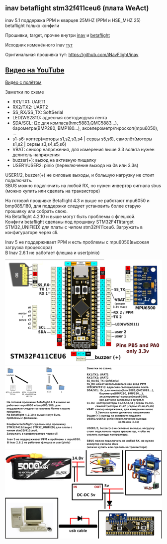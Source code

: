 ## inav betaflight stm32f411ceu6 (плата WeAct)

inav 5.1 поддержка PPM и кварцев 25MHZ (PPM и HSE_MHZ 25)   
betaflight только конфиги  

Прошивки, target, прочее внутри [inav](./inav) и [betaflight](./betaflight)

Исходник изменённого inav [тут](./inav/Прошивки/Исходники%20PPM%20HSE_25/inav-5.1.0-PPM-HSE_25)

Оригинальная прошивка тут: https://github.com/iNavFlight/inav 

## [Видео на YouTube](https://www.youtube.com/watch?v=FQCMZjob1gc)  
 [Видео с полётом](https://youtu.be/ueY3cfLiaxc)

Заметки по схеме  
* RX1/TX1: UART1  
* RX2/TX2: UART2  
* SS_RX/SS_TX: SoftSerial  
* LED(WS2811): адресная светодиодная лента  
* SDA/SCL: i2c для компаса(hmc5883,QMC5883...), барометра(BMP280, BMP180...), акселерометр/гироскоп(mpu6050), ... 	  
* s1-s6:  коптер(моторы s1,s2,s3,s4 | сервы s5,s6), самолёт(моторы s1,s2 | сервы s3,s4,s5,s6)  
* VBAT: сенсор напряжения, для измерения выше 3.3 вольта нужен делитель напряжения  
* buzzer(+): выход на активную пищалку  
* USER1/USER2: pinio (переключение выхода на 0в или 3.3в)  

USER1/2, buzzer(+) не силовые выходы, и большую нагрузку не стоит подключать.  
SBUS можно подключить на любой RX, но нужен инвертор сигнала sbus (можно купить или сделать на транзисторе)

На готовой прошивке Betaflight 4.3 и выше не работают mpu6050 и bmp085/180, для поддержки следует установить более старую прошивку или собрать свою.  
На Betaflight 4.2.10 и выше могут быть проблемы с флешкой.  
Конфиги betaflight сделаны под прошивку STM32F411(target STM32_UNIFIED) для платы с чипом stm32f411ceu6.
Загружать в конфигураторе через cli.

Inav 5 не поддерживает PPM и есть проблемы с mpu6050(высокая загрузка процессора)  
В Inav 2.6.1 не работает флешка и user(pinio)  

![pinout](./%D1%81%D1%85%D0%B5%D0%BC%D0%B0.png)  
![pinout](./%D1%81%D1%85%D0%B5%D0%BC%D0%B02.png)
![pinout](./%D1%81%D1%85%D0%B5%D0%BC%D0%B03.png)
